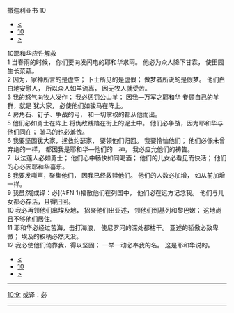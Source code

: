 ﻿





 撒迦利亚书 10




* [<](bible/ZEC09.md)
* [10](bible/ZEC.md)
* [>](bible/ZEC11.md)



 
10耶和华应许解救  
1 当春雨的时候， 你们要向发闪电的耶和华求雨。 他必为众人降下甘霖， 使田园生长菜蔬。  
2 因为，家神所言的是虚空； 卜士所见的是虚假； 做梦者所说的是假梦。 他们白白地安慰人， 所以众人如羊流离， 因无牧人就受苦。     
3 我的怒气向牧人发作； 我必惩罚公山羊； 因我—万军之耶和华 眷顾自己的羊群，就是 犹大家， 必使他们如骏马在阵上。  
4 房角石、钉子、争战的弓， 和一切掌权的都从他而出。  
5 他们必如勇士在阵上 将仇敌践踏在街上的泥土中。 他们必争战，因为耶和华与他们同在； 骑马的也必羞愧。     
6 我要坚固犹大家，拯救约瑟家， 要领他们归回。 我要怜恤他们； 他们必像未曾弃绝的一样， 都因我是耶和华—他们的　神， 我必应允他们的祷告。  
7  以法莲人必如勇士； 他们心中畅快如同喝酒； 他们的儿女必看见而快活； 他们的心必因耶和华喜乐。     
8 我要发嘶声，聚集他们， 因我已经救赎他们。 他们的人数必加增， 如从前加增一样。  
9 我虽然[或译：必](#FN
1)播散他们在列国中， 他们必在远方记念我。 他们与儿女都必存活，且得归回。  
10 我必再领他们出埃及地， 招聚他们出亚述， 领他们到基列和黎巴嫩； 这地尚且不够他们居住。  
11 耶和华必经过苦海，击打海浪， 使尼罗河的深处都枯干。 亚述的骄傲必致卑微； 埃及的权柄必然灭没。  
12 我必使他们倚靠我，得以坚固； 一举一动必奉我的名。 这是耶和华说的。 
* [<](bible/ZEC09.md)
* [10](bible/ZEC.md)
* [>](bible/ZEC11.md)





---


[10:9:](#V9)
或译：必




---









